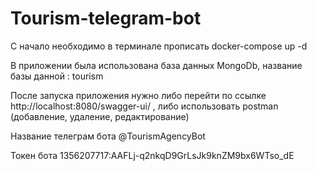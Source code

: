 # Tourism-telegram-bot

С начало необходимо в терминале прописать  docker-compose up -d

В приложении была использована база данных MongoDb, название базы данной : tourism

После запуска приложения нужно либо перейти по ссылке http://localhost:8080/swagger-ui/ , либо использовать postman (добавление, удаление, редактирование)

Название телеграм бота @TourismAgencyBot 

Токен бота 1356207717:AAFLj-q2nkqD9GrLsJk9knZM9bx6WTso_dE
